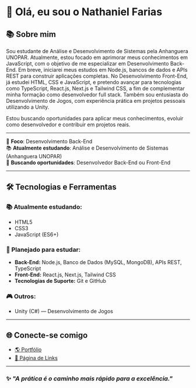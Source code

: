 # 👋 Olá, eu sou o Nathaniel Farias

## 📚 Sobre mim

Sou estudante de Análise e Desenvolvimento de Sistemas pela Anhanguera UNOPAR.
Atualmente, estou focado em aprimorar meus conhecimentos em JavaScript, com o objetivo de me especializar em Desenvolvimento Back-End. Em breve, iniciarei meus estudos em Node.js, bancos de dados e APIs REST para construir aplicações completas.
No Desenvolvimento Front-End, já estudei HTML, CSS e JavaScript, e pretendo avançar para tecnologias como TypeScript, React.js, Next.js e Tailwind CSS, a fim de complementar minha formação como desenvolvedor full stack.
Também sou entusiasta do Desenvolvimento de Jogos, com experiência prática em projetos pessoais utilizando a Unity.

Estou buscando oportunidades para aplicar meus conhecimentos, evoluir como desenvolvedor e contribuir em projetos reais.

---

🎯 **Foco**: Desenvolvimento Back-End  
📚 **Atualmente estudando**: Análise e Desenvolvimento de Sistemas (Anhanguera UNOPAR)  
🚀 **Buscando oportunidades**: Desenvolvedor Back-End ou Front-End

---

## 🛠️ Tecnologias e Ferramentas

### 📚 Atualmente estudando:
- HTML5
- CSS3
- JavaScript (ES6+)

### 🚀 Planejado para estudar:
- **Back-End:** Node.js, Banco de Dados (MySQL, MongoDB), APIs REST, TypeScript
- **Front-End:** React.js, Next.js, Tailwind CSS
- **Tecnologias de Suporte:** Git e GitHub

### 🎮 Outros:
- Unity (C#) — Desenvolvimento de Jogos


---

## 🌐 Conecte-se comigo

- [🌎 Portfólio](https://nathanielfarias.netlify.app/)
- [🔗 Página de Links](https://nathanielfariaslinks.netlify.app/)

---

### ✨ _"A prática é o caminho mais rápido para a excelência."_
